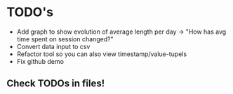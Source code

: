 
# TODO's

- Add graph to show evolution of average length per day -> "How has avg time spent on session changed?"
- Convert data input to csv
- Refactor tool so you can also view timestamp/value-tupels
- Fix github demo

## Check TODOs in files!
